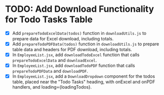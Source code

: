 # TODO: Add Download Functionality for Todo Tasks Table

- [x] Add `prepareTodoExcelData(todos)` function in `downloadUtils.js` to prepare data for Excel download, including totals.
- [x] Add `prepareTodoPDFData(todos)` function in `downloadUtils.js` to prepare table data and headers for PDF download, including totals.
- [x] In `EmployeeList.jsx`, add `downloadTodoExcel` function that calls `prepareTodoExcelData` and `downloadExcel`.
- [x] In `EmployeeList.jsx`, add `downloadTodoPDF` function that calls `prepareTodoPDFData` and `downloadPDF`.
- [x] In `EmployeeList.jsx`, add a `DownloadDropdown` component for the todos table, placed near the "Todo Tasks" heading, with onExcel and onPDF handlers, and loading={loadingTodos}.
